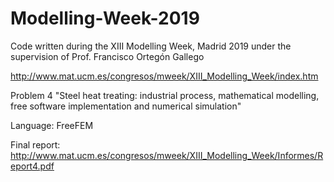 # Modelling-Week-2019
Code written during the XIII Modelling Week, Madrid 2019 under the supervision of Prof. Francisco Ortegón Gallego

http://www.mat.ucm.es/congresos/mweek/XIII_Modelling_Week/index.htm

Problem 4 "Steel heat treating: industrial process, mathematical modelling, free software implementation and numerical simulation"

Language: FreeFEM

Final report: http://www.mat.ucm.es/congresos/mweek/XIII_Modelling_Week/Informes/Report4.pdf

